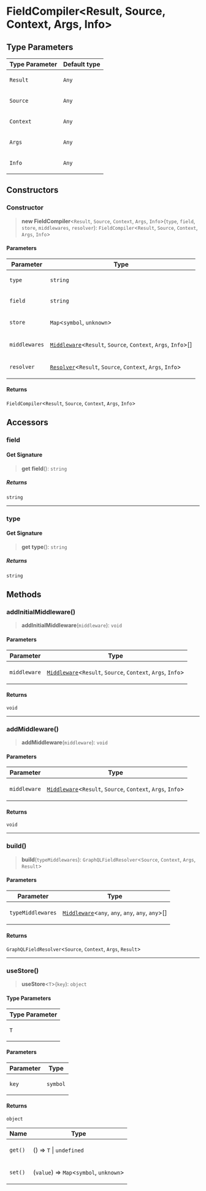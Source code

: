 # FieldCompiler\<Result, Source, Context, Args, Info\>

## Type Parameters

<table>
<thead>
<tr>
<th>Type Parameter</th>
<th>Default type</th>
</tr>
</thead>
<tbody>
<tr>
<td>

`Result`

</td>
<td>

`Any`

</td>
</tr>
<tr>
<td>

`Source`

</td>
<td>

`Any`

</td>
</tr>
<tr>
<td>

`Context`

</td>
<td>

`Any`

</td>
</tr>
<tr>
<td>

`Args`

</td>
<td>

`Any`

</td>
</tr>
<tr>
<td>

`Info`

</td>
<td>

`Any`

</td>
</tr>
</tbody>
</table>

## Constructors

### Constructor

> **new FieldCompiler**\<`Result`, `Source`, `Context`, `Args`, `Info`\>(`type`, `field`, `store`, `middlewares`, `resolver`): `FieldCompiler`\<`Result`, `Source`, `Context`, `Args`, `Info`\>

#### Parameters

<table>
<thead>
<tr>
<th>Parameter</th>
<th>Type</th>
</tr>
</thead>
<tbody>
<tr>
<td>

`type`

</td>
<td>

`string`

</td>
</tr>
<tr>
<td>

`field`

</td>
<td>

`string`

</td>
</tr>
<tr>
<td>

`store`

</td>
<td>

`Map`\<`symbol`, `unknown`\>

</td>
</tr>
<tr>
<td>

`middlewares`

</td>
<td>

[`Middleware`](../../index/type-aliases/Middleware.md)\<`Result`, `Source`, `Context`, `Args`, `Info`\>[]

</td>
</tr>
<tr>
<td>

`resolver`

</td>
<td>

[`Resolver`](../../index/type-aliases/Resolver.md)\<`Result`, `Source`, `Context`, `Args`, `Info`\>

</td>
</tr>
</tbody>
</table>

#### Returns

`FieldCompiler`\<`Result`, `Source`, `Context`, `Args`, `Info`\>

## Accessors

### field

#### Get Signature

> **get** **field**(): `string`

##### Returns

`string`

---

### type

#### Get Signature

> **get** **type**(): `string`

##### Returns

`string`

## Methods

### addInitialMiddleware()

> **addInitialMiddleware**(`middleware`): `void`

#### Parameters

<table>
<thead>
<tr>
<th>Parameter</th>
<th>Type</th>
</tr>
</thead>
<tbody>
<tr>
<td>

`middleware`

</td>
<td>

[`Middleware`](../../index/type-aliases/Middleware.md)\<`Result`, `Source`, `Context`, `Args`, `Info`\>

</td>
</tr>
</tbody>
</table>

#### Returns

`void`

---

### addMiddleware()

> **addMiddleware**(`middleware`): `void`

#### Parameters

<table>
<thead>
<tr>
<th>Parameter</th>
<th>Type</th>
</tr>
</thead>
<tbody>
<tr>
<td>

`middleware`

</td>
<td>

[`Middleware`](../../index/type-aliases/Middleware.md)\<`Result`, `Source`, `Context`, `Args`, `Info`\>

</td>
</tr>
</tbody>
</table>

#### Returns

`void`

---

### build()

> **build**(`typeMiddlewares`): `GraphQLFieldResolver`\<`Source`, `Context`, `Args`, `Result`\>

#### Parameters

<table>
<thead>
<tr>
<th>Parameter</th>
<th>Type</th>
</tr>
</thead>
<tbody>
<tr>
<td>

`typeMiddlewares`

</td>
<td>

[`Middleware`](../../index/type-aliases/Middleware.md)\<`any`, `any`, `any`, `any`, `any`\>[]

</td>
</tr>
</tbody>
</table>

#### Returns

`GraphQLFieldResolver`\<`Source`, `Context`, `Args`, `Result`\>

---

### useStore()

> **useStore**\<`T`\>(`key`): `object`

#### Type Parameters

<table>
<thead>
<tr>
<th>Type Parameter</th>
</tr>
</thead>
<tbody>
<tr>
<td>

`T`

</td>
</tr>
</tbody>
</table>

#### Parameters

<table>
<thead>
<tr>
<th>Parameter</th>
<th>Type</th>
</tr>
</thead>
<tbody>
<tr>
<td>

`key`

</td>
<td>

`symbol`

</td>
</tr>
</tbody>
</table>

#### Returns

`object`

<table>
<thead>
<tr>
<th>Name</th>
<th>Type</th>
</tr>
</thead>
<tbody>
<tr>
<td>

`get()`

</td>
<td>

() => `T` \| `undefined`

</td>
</tr>
<tr>
<td>

`set()`

</td>
<td>

(`value`) => `Map`\<`symbol`, `unknown`\>

</td>
</tr>
</tbody>
</table>
